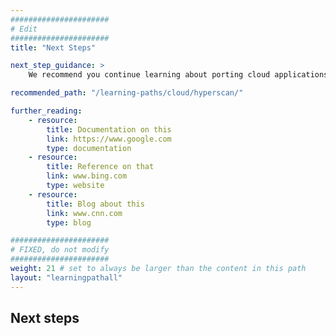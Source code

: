 ```yaml
---
######################
# Edit
######################
title: "Next Steps"

next_step_guidance: >
    We recommend you continue learning about porting cloud applications to the Arm architecture for increased performance and cost savings. The learning path on HyperScan is a great next step.

recommended_path: "/learning-paths/cloud/hyperscan/"

further_reading:
    - resource:
        title: Documentation on this
        link: https://www.google.com
        type: documentation
    - resource:
        title: Reference on that
        link: www.bing.com
        type: website
    - resource:
        title: Blog about this
        link: www.cnn.com
        type: blog

######################
# FIXED, do not modify
######################
weight: 21 # set to always be larger than the content in this path
layout: "learningpathall"
---
```


## Next steps